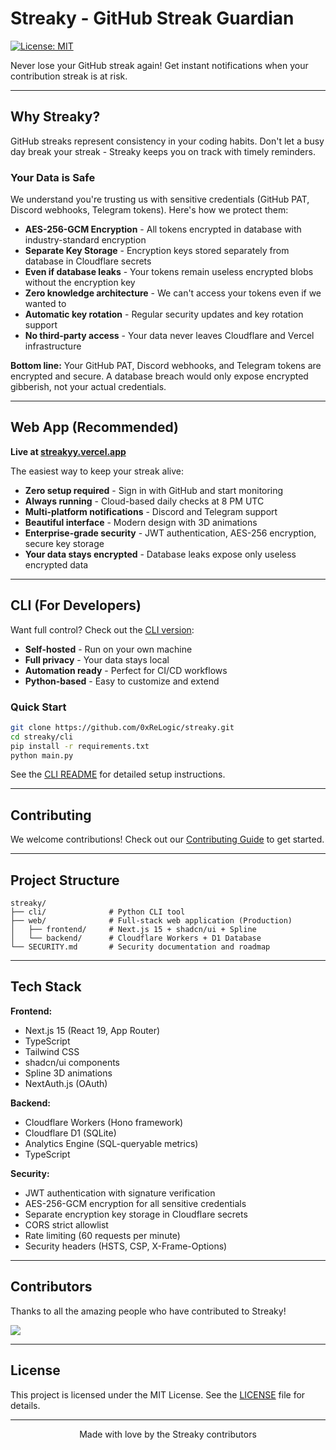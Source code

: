 # Streaky - GitHub Streak Guardian

[![License: MIT](https://img.shields.io/badge/License-MIT-yellow.svg)](https://opensource.org/licenses/MIT)

Never lose your GitHub streak again! Get instant notifications when your contribution streak is at risk.

---

## Why Streaky?

GitHub streaks represent consistency in your coding habits. Don't let a busy day break your streak - Streaky keeps you on track with timely reminders.

### Your Data is Safe

We understand you're trusting us with sensitive credentials (GitHub PAT, Discord webhooks, Telegram tokens). Here's how we protect them:

- **AES-256-GCM Encryption** - All tokens encrypted in database with industry-standard encryption
- **Separate Key Storage** - Encryption keys stored separately from database in Cloudflare secrets
- **Even if database leaks** - Your tokens remain useless encrypted blobs without the encryption key
- **Zero knowledge architecture** - We can't access your tokens even if we wanted to
- **Automatic key rotation** - Regular security updates and key rotation support
- **No third-party access** - Your data never leaves Cloudflare and Vercel infrastructure

**Bottom line:** Your GitHub PAT, Discord webhooks, and Telegram tokens are encrypted and secure. A database breach would only expose encrypted gibberish, not your actual credentials.

---

## Web App (Recommended)

**Live at [streakyy.vercel.app](https://streakyy.vercel.app)**

The easiest way to keep your streak alive:

- **Zero setup required** - Sign in with GitHub and start monitoring
- **Always running** - Cloud-based daily checks at 8 PM UTC
- **Multi-platform notifications** - Discord and Telegram support
- **Beautiful interface** - Modern design with 3D animations
- **Enterprise-grade security** - JWT authentication, AES-256 encryption, secure key storage
- **Your data stays encrypted** - Database leaks expose only useless encrypted data

---

## CLI (For Developers)

Want full control? Check out the [CLI version](./cli/README.md):

- **Self-hosted** - Run on your own machine
- **Full privacy** - Your data stays local
- **Automation ready** - Perfect for CI/CD workflows
- **Python-based** - Easy to customize and extend

### Quick Start

```bash
git clone https://github.com/0xReLogic/streaky.git
cd streaky/cli
pip install -r requirements.txt
python main.py
```

See the [CLI README](./cli/README.md) for detailed setup instructions.

---

## Contributing

We welcome contributions! Check out our [Contributing Guide](./CONTRIBUTING.md) to get started.

---

## Project Structure

```
streaky/
├── cli/              # Python CLI tool
├── web/              # Full-stack web application (Production)
│   ├── frontend/     # Next.js 15 + shadcn/ui + Spline
│   └── backend/      # Cloudflare Workers + D1 Database
└── SECURITY.md       # Security documentation and roadmap
```

---

## Tech Stack

**Frontend:**
- Next.js 15 (React 19, App Router)
- TypeScript
- Tailwind CSS
- shadcn/ui components
- Spline 3D animations
- NextAuth.js (OAuth)

**Backend:**
- Cloudflare Workers (Hono framework)
- Cloudflare D1 (SQLite)
- Analytics Engine (SQL-queryable metrics)
- TypeScript

**Security:**
- JWT authentication with signature verification
- AES-256-GCM encryption for all sensitive credentials
- Separate encryption key storage in Cloudflare secrets
- CORS strict allowlist
- Rate limiting (60 requests per minute)
- Security headers (HSTS, CSP, X-Frame-Options)

---

## Contributors

Thanks to all the amazing people who have contributed to Streaky!

<a href="https://github.com/0xReLogic/streaky/graphs/contributors">
  <img src="https://contrib.rocks/image?repo=0xReLogic/streaky" />
</a>

---

## License

This project is licensed under the MIT License. See the [LICENSE](LICENSE) file for details.

---

<p align="center">
  Made with love by the Streaky contributors
</p>
